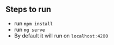 
## Steps to run

 - run `npm install`
 - run `ng serve`
 - By default it will run on `localhost:4200`


